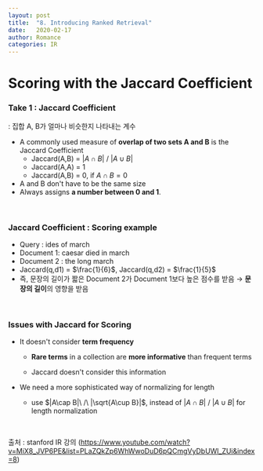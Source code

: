 ```yaml
---
layout: post
title:  "8. Introducing Ranked Retrieval"
date:   2020-02-17
author: Romance
categories: IR
---
```

# Scoring with the Jaccard Coefficient

### Take 1 : Jaccard Coefficient

: 집합 A, B가 얼마나 비슷한지 나타내는 계수

- A commonly used measure of **overlap of two sets A and B** is the Jaccard Coefficient
  - Jaccard(A,B) = $|A\cap B|$ / $|A\cup B|$
  - Jaccard(A,A) = 1
  - Jaccard(A,B) = 0, if $A\cap B=0$
-  A and B don't have to be the same size
- Always assigns **a number between 0 and 1**.

<br>

###  Jaccard Coefficient : Scoring example

- Query : ides of march
- Document 1: caesar died in march
- Document 2 : the long march
- Jaccard(q,d1) = $\frac{1}{6}$, Jaccard(q,d2) = $\frac{1}{5}$
- 즉, 문장의 길이가 짧은 Document 2가 Document 1보다 높은 점수를 받음 → **문장의 길이**의 영향을 받음

<br>

### Issues with Jaccard for Scoring

- It doesn't consider **term frequency**

  - **Rare terms** in a collection are **more informative** than frequent terms

  - Jaccard doesn't consider this information

- We need a more sophisticated way of normalizing for length

  - use $|A\cap B|\ /\ |\sqrt{A\cup B}|$, instead of   $|A\cap B|$ / $|A\cup B|$ for length normalization

<br>

출처 : stanford IR 강의 (https://www.youtube.com/watch?v=MiX8_JVP6PE&list=PLaZQkZp6WhWwoDuD6pQCmgVyDbUWl_ZUi&index=8)
